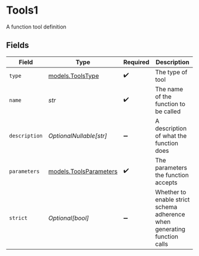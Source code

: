 # Tools1

A function tool definition


## Fields

| Field                                                                    | Type                                                                     | Required                                                                 | Description                                                              |
| ------------------------------------------------------------------------ | ------------------------------------------------------------------------ | ------------------------------------------------------------------------ | ------------------------------------------------------------------------ |
| `type`                                                                   | [models.ToolsType](../models/toolstype.md)                               | :heavy_check_mark:                                                       | The type of tool                                                         |
| `name`                                                                   | *str*                                                                    | :heavy_check_mark:                                                       | The name of the function to be called                                    |
| `description`                                                            | *OptionalNullable[str]*                                                  | :heavy_minus_sign:                                                       | A description of what the function does                                  |
| `parameters`                                                             | [models.ToolsParameters](../models/toolsparameters.md)                   | :heavy_check_mark:                                                       | The parameters the function accepts                                      |
| `strict`                                                                 | *Optional[bool]*                                                         | :heavy_minus_sign:                                                       | Whether to enable strict schema adherence when generating function calls |